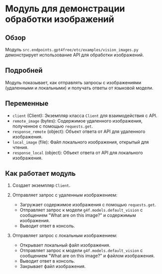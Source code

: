 # Модуль для демонстрации обработки изображений

## Обзор

Модуль `src.endpoints.gpt4free/etc/examples/vision_images.py` демонстрирует использование API для обработки изображений.

## Подробней

Модуль показывает, как отправлять запросы с изображениями (удаленными и локальными) и получать ответы от языковой модели.

## Переменные

*   `client` (Client): Экземпляр класса `Client` для взаимодействия с API.
*   `remote_image` (bytes): Содержимое удаленного изображения, полученное с помощью `requests.get`.
*   `response_remote` (object): Объект ответа от API для удаленного изображения.
*   `local_image` (file): Файл локального изображения, открытый для чтения.
*   `response_local` (object): Объект ответа от API для локального изображения.

## Как работает модуль

1.  Создает экземпляр `Client`.
2.  Отправляет запрос с удаленным изображением:

    *   Загружает содержимое изображения с помощью `requests.get`.
    *   Отправляет запрос к модели `g4f.models.default_vision` с сообщением "What are on this image?" и содержимым изображения.
    *   Выводит ответ в консоль.
3.  Отправляет запрос с локальным изображением:

    *   Открывает локальный файл изображения.
    *   Отправляет запрос к модели `g4f.models.default_vision` с сообщением "What are on this image?" и файлом изображения.
    *   Выводит ответ в консоль.
    *   Закрывает файл изображения.